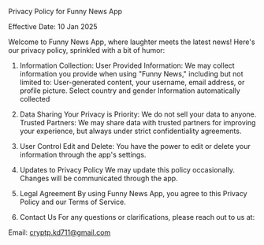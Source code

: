 Privacy Policy for Funny News App

Effective Date: 10 Jan 2025

Welcome to Funny News App, where laughter meets the latest news! Here's our privacy policy, sprinkled with a bit of humor:

1. Information Collection:
User Provided Information: We may collect information you provide when using "Funny News," including but not limited to:
User-generated content, your username, email address, or profile picture. Select country and gender Information automatically collected

3. Data Sharing
Your Privacy is Priority: We do not sell your data to anyone.
Trusted Partners: We may share data with trusted partners for improving your experience, but always under strict confidentiality agreements.

4. User Control
Edit and Delete: You have the power to edit or delete your information through the app's settings.

5. Updates to Privacy Policy
We may update this policy occasionally. Changes will be communicated through the app.

6. Legal Agreement
By using Funny News App, you agree to this Privacy Policy and our Terms of Service.

7. Contact Us
For any questions or clarifications, please reach out to us at:

Email: cryptp.kd711@gmail.com


